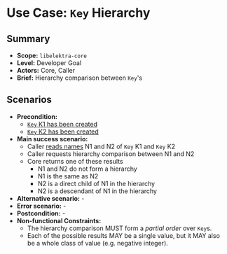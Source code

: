# Use Case: `Key` Hierarchy

## Summary

- **Scope:** `libelektra-core`
- **Level:** Developer Goal
- **Actors:** Core, Caller
- **Brief:** Hierarchy comparison between `Key`'s

## Scenarios

- **Precondition:**
  - [`Key` K1 has been created](UC_key_create.md)
  - [`Key` K2 has been created](UC_key_create.md)
- **Main success scenario:**
  - Caller [reads names](UC_key_name.md) N1 and N2 of `Key` K1 and `Key` K2
  - Caller requests hierarchy comparison between N1 and N2
  - Core returns one of these results
    - N1 and N2 do not form a hierarchy
    - N1 is the same as N2
    - N2 is a direct child of N1 in the hierarchy
    - N2 is a descendant of N1 in the hierarchy
- **Alternative scenario:** -
- **Error scenario:** -
- **Postcondition:** -
- **Non-functional Constraints:**
  - The hierarchy comparison MUST form a _partial order_ over `Key`s.
  - Each of the possible results MAY be a single value, but it MAY also be a whole class of value (e.g. negative integer).
